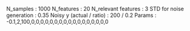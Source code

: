N_samples                     : 1000
N_features                    : 20
N_relevant features           : 3
STD for noise generation      : 0.35
Noisy y (actual / ratio)      : 200 / 0.2
Params                        : -0.1,2,100,0,0,0,0,0,0,0,0,0,0,0,0,0,0,0,0,0
